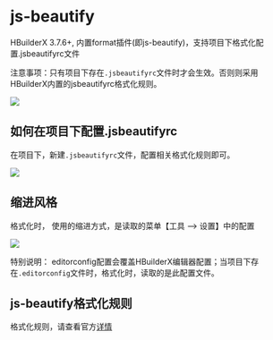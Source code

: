 # js-beautify

HBuilderX 3.7.6+, 内置format插件(即js-beautify)，支持项目下格式化配置.jsbeautifyrc文件

注意事项：只有项目下存在`.jsbeautifyrc`文件时才会生效。否则则采用HBuilderX内置的jsbeautifyrc格式化规则。

<img src="https://web-assets.dcloud.net.cn/hbuilderx-doc/jsbeautifyrc-setting.jpg" class="hd-img" />

## 如何在项目下配置.jsbeautifyrc

在项目下，新建`.jsbeautifyrc`文件，配置相关格式化规则即可。

<img src="https://web-assets.dcloud.net.cn/hbuilderx-doc/jsbeautifyrc-file.jpg" class="hd-img" />

## 缩进风格

格式化时， 使用的缩进方式，是读取的菜单【工具 --> 设置】中的配置

![](https://hx.dcloud.net.cn/static/snapshots/tutorial/format/indent.png)

特别说明： editorconfig配置会覆盖HBuilderX编辑器配置；当项目下存在`.editorconfig`文件时，格式化时，读取的是此配置文件。

## js-beautify格式化规则

格式化规则，请查看官方[详情](https://github.com/beautify-web/js-beautify)
